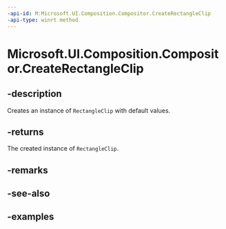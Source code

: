 ```yaml
---
-api-id: M:Microsoft.UI.Composition.Compositor.CreateRectangleClip
-api-type: winrt method
---
```


# Microsoft.UI.Composition.Compositor.CreateRectangleClip

<!--
public Microsoft.UI.Composition.RectangleClip CreateRectangleClip ();
-->

## -description

Creates an instance of `RectangleClip` with default values.

## -returns

The created instance of `RectangleClip`.

## -remarks

## -see-also

## -examples
